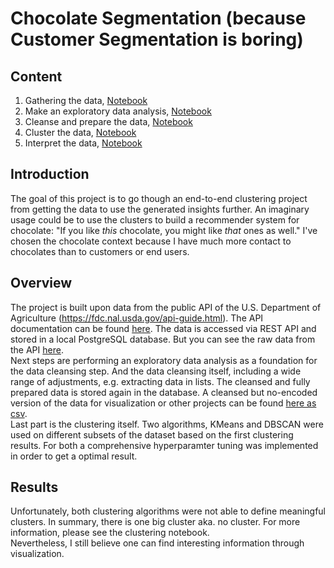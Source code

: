 # Chocolate Segmentation (because Customer Segmentation is boring)

## Content

1. Gathering the data, [Notebook](src/request_and_save_data.ipynb)
2. Make an exploratory data analysis, [Notebook](src/EDA_and_cleansing.ipynb)
3. Cleanse and prepare the data, [Notebook](src/EDA_and_cleansing.ipynb)
4. Cluster the data, [Notebook](src/Clustering_and_Interpretation.ipynb)
5. Interpret the data, [Notebook](src/Clustering_and_Interpretation.ipynb)

## Introduction

The goal of this project is to go though an end-to-end clustering project from getting the data to use the generated insights further. An imaginary usage could be to use the clusters to build a recommender system for chocolate: "If you like _this_ chocolate, you might like _that_ ones as well." I've chosen the chocolate context because I have much more contact to chocolates than to customers or end users.

## Overview

The project is built upon data from the public API of the U.S. Department of Agriculture (https://fdc.nal.usda.gov/api-guide.html). The API documentation can be found [here](https://app.swaggerhub.com/apis/fdcnal/food-data_central_api/1.0.0). The data is accessed via REST API and stored in a local PostgreSQL database. But you can see the raw data from the API [here](data/api_raw_data.csv).  
Next steps are performing an exploratory data analysis as a foundation for the data cleansing step. And the data cleansing itself, including a wide range of adjustments, e.g. extracting data in lists. The cleansed and fully prepared data is stored again in the database. A cleansed but no-encoded version of the data for visualization or other projects can be found [here as csv](data/cleaned_data.csv).  
Last part is the clustering itself. Two algorithms, KMeans and DBSCAN were used on different subsets of the dataset based on the first clustering results. For both a comprehensive hyperparamter tuning was implemented in order to get a optimal result.

## Results

Unfortunately, both clustering algorithms were not able to define meaningful clusters. In summary, there is one big cluster aka. no cluster. For more information, please see the clustering notebook.  
Nevertheless, I still believe one can find interesting information through visualization.
